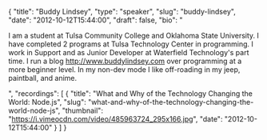 {
  "title": "Buddy Lindsey",
  "type": "speaker",
  "slug": "buddy-lindsey",
  "date": "2012-10-12T15:44:00",
  "draft": false,
  "bio": "<p>I am a student at Tulsa Community College and Oklahoma State University. I have completed 2 programs at Tulsa Technology Center in programming. I work in Support and as Junior Developer at Waterfield Technology's part time. I run a blog http://www.buddylindsey.com over programming at a more beginner level. In my non-dev mode I like off-roading in my jeep, paintball, and anime.</p>",
  "recordings": [
    {
      "title": "What and Why of the Technology Changing the World: Node.js",
      "slug": "what-and-why-of-the-technology-changing-the-world-node-js",
      "thumbnail": "https://i.vimeocdn.com/video/485963724_295x166.jpg",
      "date": "2012-10-12T15:44:00"
    }
  ]
}